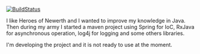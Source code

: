 [![BuildStatus](https://img.shields.io/travis/minidfx/HONModManager.svg)](https://travis-ci.org/minidfx/HONModManager)

I like Heroes of Newerth and I wanted to improve my knowledge in Java. Then during my army I started a maven project using Spring for IoC, RxJava for asynchronous operation, log4j for logging and some others libraries.

I'm developing the project and it is not ready to use at the moment.
